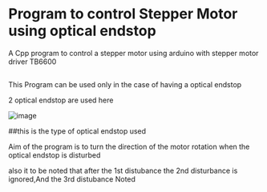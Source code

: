 # Program to control Stepper Motor using optical endstop
A Cpp program to control a stepper motor using arduino with stepper motor driver TB6600 
##
This Program can be used only in the case of having a optical endstop

2 optical endstop are used here 

![image](https://user-images.githubusercontent.com/74086002/220364381-a2b9d255-b648-41a9-9b5e-138076bae5fd.png)

##this is the type of optical endstop used

Aim of the program is to turn the direction of the motor rotation when the optical endstop is disturbed

also it to be noted that after the 1st distubance the 2nd disturbance is ignored,And the 3rd distubance Noted


